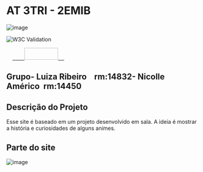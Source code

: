 # AT 3TRI - 2EMIB

![image](https://user-images.githubusercontent.com/84139409/196744219-2ad057c8-2bd1-41ce-945e-bb9787d077ee.png)

![W3C Validation](https://img.shields.io/w3c-validation/html?targetUrl=https%3A%2F%2F2emib-ac1.github.io%2F2emib-ac1%2F)

<p>    <a href="https://jigsaw.w3.org/css-validator/check/referer">        <img style="border:0;width:88px;height:31px"            src="https://jigsaw.w3.org/css-validator/images/vcss-blue"            alt="CSS válido!" />    </a>
</p>

## Grupo- Luiza Ribeiro    rm:14832- Nicolle Américo  rm:14450

## Descrição do Projeto
Esse site é baseado em um projeto desenvolvido em sala. A ideia é mostrar a história e curiosidades de alguns animes.

## Parte do site
![image](https://user-images.githubusercontent.com/99346289/196578807-d2a3f055-2f70-4fda-a516-eb8e07b3ef80.png)
